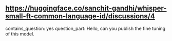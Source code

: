## https://huggingface.co/sanchit-gandhi/whisper-small-ft-common-language-id/discussions/4

contains_question: yes
question_part: Hello, can you publish the fine tuning of this model.